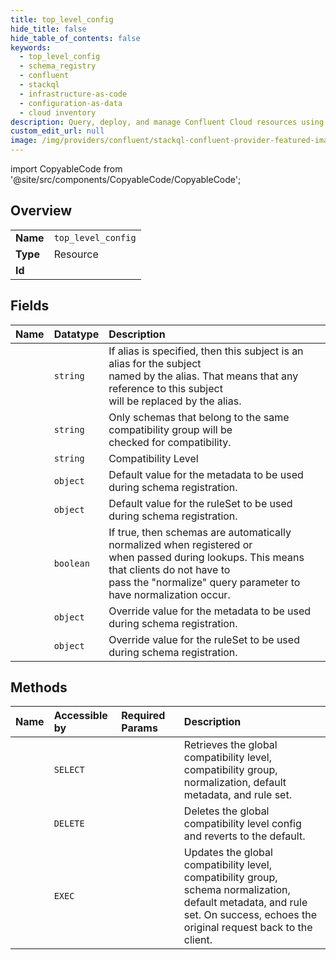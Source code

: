 ```yaml
---
title: top_level_config
hide_title: false
hide_table_of_contents: false
keywords:
  - top_level_config
  - schema_registry
  - confluent    
  - stackql
  - infrastructure-as-code
  - configuration-as-data
  - cloud inventory
description: Query, deploy, and manage Confluent Cloud resources using SQL.
custom_edit_url: null
image: /img/providers/confluent/stackql-confluent-provider-featured-image.png
---
```


import CopyableCode from '@site/src/components/CopyableCode/CopyableCode';




## Overview
<table><tbody>
<tr><td><b>Name</b></td><td><code>top_level_config</code></td></tr>
<tr><td><b>Type</b></td><td>Resource</td></tr>
<tr><td><b>Id</b></td><td><CopyableCode code="confluent.schema_registry.top_level_config" /></td></tr>
</tbody></table>

## Fields
| Name | Datatype | Description |
|:-----|:---------|:------------|
| <CopyableCode code="alias" /> | `string` | If alias is specified, then this subject is an alias for the subject<br />named by the alias. That means that any reference to this subject<br />will be replaced by the alias. |
| <CopyableCode code="compatibilityGroup" /> | `string` | Only schemas that belong to the same compatibility group will be<br />checked for compatibility. |
| <CopyableCode code="compatibilityLevel" /> | `string` | Compatibility Level |
| <CopyableCode code="defaultMetadata" /> | `object` | Default value for the metadata to be used during schema registration. |
| <CopyableCode code="defaultRuleSet" /> | `object` | Default value for the ruleSet to be used during schema registration. |
| <CopyableCode code="normalize" /> | `boolean` | If true, then schemas are automatically normalized when registered or<br />when passed during lookups. This means that clients do not have to<br />pass the "normalize" query parameter to have normalization occur. |
| <CopyableCode code="overrideMetadata" /> | `object` | Override value for the metadata to be used during schema registration. |
| <CopyableCode code="overrideRuleSet" /> | `object` | Override value for the ruleSet to be used during schema registration. |
## Methods
| Name | Accessible by | Required Params | Description |
|:-----|:--------------|:----------------|:------------|
| <CopyableCode code="get_top_level_config" /> | `SELECT` |  | Retrieves the global compatibility level, compatibility group,<br />normalization, default metadata, and rule set. |
| <CopyableCode code="delete_top_level_config" /> | `DELETE` |  | Deletes the global compatibility level config and reverts to the default. |
| <CopyableCode code="update_top_level_config" /> | `EXEC` |  | Updates the global compatibility level, compatibility group,<br />schema normalization, default metadata, and rule set. On success, echoes the<br />original request back to the client. |
